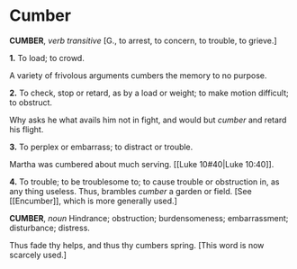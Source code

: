 # Cumber

**CUMBER**, _verb transitive_ \[G., to arrest, to concern, to trouble, to grieve.\]

**1.** To load; to crowd.

A variety of frivolous arguments cumbers the memory to no purpose.

**2.** To check, stop or retard, as by a load or weight; to make motion difficult; to obstruct.

Why asks he what avails him not in fight, and would but _cumber_ and retard his flight.

**3.** To perplex or embarrass; to distract or trouble.

Martha was cumbered about much serving. [[Luke 10#40|Luke 10:40]].

**4.** To trouble; to be troublesome to; to cause trouble or obstruction in, as any thing useless. Thus, brambles _cumber_ a garden or field. \[See [[Encumber]], which is more generally used.\]

**CUMBER**, _noun_ Hindrance; obstruction; burdensomeness; embarrassment; disturbance; distress.

Thus fade thy helps, and thus thy cumbers spring. \[This word is now scarcely used.\]